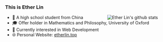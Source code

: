 ### This is Ether Lin
<img align="right" src="https://github-readme-stats.vercel.app/api?username=Lin-Ether&show_icons=true&icon_color=0366d6&bg_color=ffffff&hide_title=true&hide=contribs&include_all_commits=true" alt="Ether Lin's github stats"/>


- 📖 A high school student from China
- 🎓 Offer holder in Mathematics and Philosophy, University of Oxford
- 💭 Currently interested in Web Development
- 🌐 Personal Website: [etherlin.top](https://etherlin.top)
